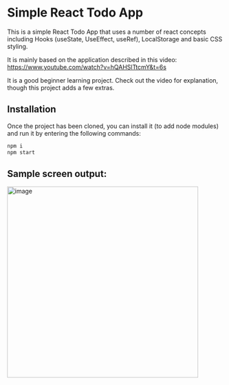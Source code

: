 # Simple React Todo App

This is a simple React Todo App that uses a number of react concepts including Hooks (useState, UseEffect, useRef), LocalStorage and basic CSS styling.

It is mainly based on the application described in this video: https://www.youtube.com/watch?v=hQAHSlTtcmY&t=6s

It is a good beginner learning project. Check out the video for explanation, though this project adds a few extras.

## Installation 

Once the project has been cloned, you can install it (to add node modules) and run it by entering the following commands:

```sh
npm i
npm start
```

## Sample screen output:

<img width="444" alt="image" src="https://user-images.githubusercontent.com/38525955/218565178-2193147d-dd13-4c76-a2a1-3c9bcd8e3dab.png">

